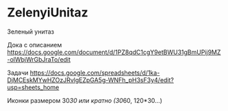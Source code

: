 # ZelenyiUnitaz
Зеленый унитаз

Дока с описанием
https://docs.google.com/document/d/1PZ8qdC1cgY9etBWU31gBmUPij9MZ-olWbjWrGbJraTo/edit

Задачи
https://docs.google.com/spreadsheets/d/1ka-DjMCEskMYwHZOzJRvlgEZpGA5g-WNFh_pH3sF3y4/edit?usp=sheets_home

Иконки размером 30*30 или кратно (30*60, 120*30...)
